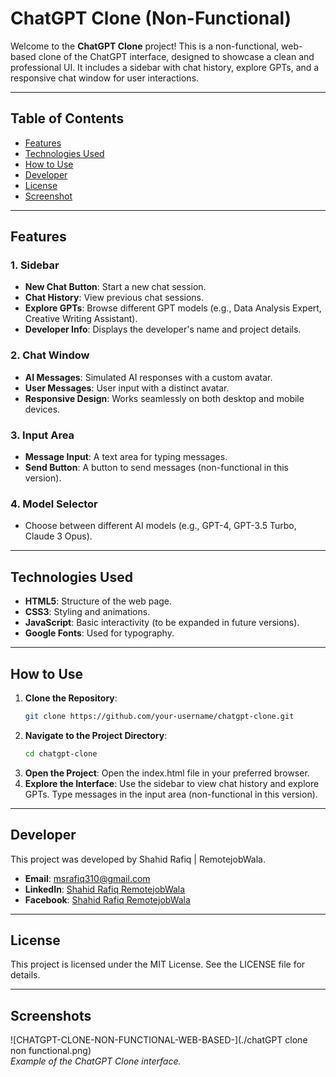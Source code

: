 # ChatGPT Clone (Non-Functional)

Welcome to the **ChatGPT Clone** project! This is a non-functional, web-based clone of the ChatGPT interface, designed to showcase a clean and professional UI. It includes a sidebar with chat history, explore GPTs, and a responsive chat window for user interactions.

---

## Table of Contents
- [Features](#features)
- [Technologies Used](#technologies-used)
- [How to Use](#how-to-use)
- [Developer](#developer)
- [License](#license)
- [Screenshot](#screenshots)

---

## Features

### 1. **Sidebar**
   - **New Chat Button**: Start a new chat session.
   - **Chat History**: View previous chat sessions.
   - **Explore GPTs**: Browse different GPT models (e.g., Data Analysis Expert, Creative Writing Assistant).
   - **Developer Info**: Displays the developer's name and project details.

### 2. **Chat Window**
   - **AI Messages**: Simulated AI responses with a custom avatar.
   - **User Messages**: User input with a distinct avatar.
   - **Responsive Design**: Works seamlessly on both desktop and mobile devices.

### 3. **Input Area**
   - **Message Input**: A text area for typing messages.
   - **Send Button**: A button to send messages (non-functional in this version).

### 4. **Model Selector**
   - Choose between different AI models (e.g., GPT-4, GPT-3.5 Turbo, Claude 3 Opus).

---

## Technologies Used

- **HTML5**: Structure of the web page.
- **CSS3**: Styling and animations.
- **JavaScript**: Basic interactivity (to be expanded in future versions).
- **Google Fonts**: Used for typography.

---

## How to Use

1. **Clone the Repository**:
   ```bash
   git clone https://github.com/your-username/chatgpt-clone.git
2. **Navigate to the Project Directory**:
   ```bash
   cd chatgpt-clone
3. **Open the Project**:
   Open the index.html file in your preferred browser.
4. **Explore the Interface**:
   Use the sidebar to view chat history and explore GPTs.
   Type messages in the input area (non-functional in this version).

---

## Developer

This project was developed by Shahid Rafiq | RemotejobWala.
- **Email**: [msrafiq310@gmail.com](mailto:msrafiq310@gmail.com)
- **LinkedIn**: [Shahid Rafiq RemotejobWala](https://www.linkedin.com/in/shahid-rafiq-remotejobwala)
- **Facebook**: [Shahid Rafiq RemotejobWala](https://www.facebook.com/profile.php?id=100004719165786)

---

## License
This project is licensed under the MIT License. See the LICENSE file for details.

---

## Screenshots

![CHATGPT-CLONE-NON-FUNCTIONAL-WEB-BASED-](./chatGPT clone non functional.png)  
*Example of the ChatGPT Clone interface.*


